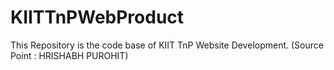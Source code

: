 # KIITTnPWebProduct
This Repository is the code base of KIIT TnP Website Development. (Source Point : HRISHABH PUROHIT)  
